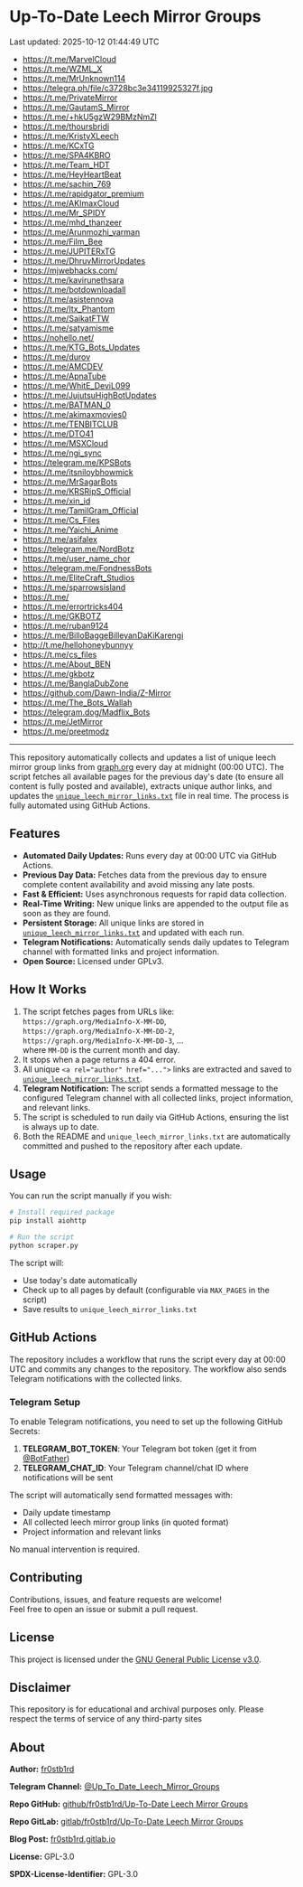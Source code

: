 # Up-To-Date Leech Mirror Groups

Last updated: 2025-10-12 01:44:49 UTC

- https://t.me/MarvelCloud
- https://t.me/WZML_X
- https://t.me/MrUnknown114
- https://telegra.ph/file/c3728bc3e34119925327f.jpg
- https://t.me/PrivateMirror
- https://t.me/GautamS_Mirror
- https://t.me/+hkU5gzW29BMzNmZl
- https://t.me/thoursbridi
- https://t.me/KristyXLeech
- https://t.me/KCxTG
- https://t.me/SPA4KBRO
- https://t.me/Team_HDT
- https://t.me/HeyHeartBeat
- https://t.me/sachin_769
- https://t.me/rapidgator_premium
- https://t.me/AKImaxCloud
- https://t.me/Mr_SPIDY
- https://t.me/mhd_thanzeer
- https://t.me/Arunmozhi_varman
- https://t.me/Film_Bee
- https://t.me/JUPITERxTG
- https://t.me/DhruvMirrorUpdates
- https://mjwebhacks.com/
- https://t.me/kavirunethsara
- https://t.me/botdownloadall
- https://t.me/asistennova
- https://t.me/Itx_Phantom
- https://t.me/SaikatFTW
- https://t.me/satyamisme
- https://nohello.net/
- https://t.me/KTG_Bots_Updates
- https://t.me/durov
- https://t.me/AMCDEV
- https://t.me/ApnaTube
- https://t.me/WhitE_DeviL099
- https://t.me/JujutsuHighBotUpdates
- https://t.me/BATMAN_0
- https://t.me/akimaxmovies0
- https://t.me/TENBITCLUB
- https://t.me/DTO41
- https://t.me/MSXCloud
- https://t.me/ngi_sync
- https://telegram.me/KPSBots
- https://t.me/itsniloybhowmick
- https://t.me/MrSagarBots
- https://t.me/KRSRipS_Official
- https://t.me/xin_id
- https://t.me/TamilGram_Official
- https://t.me/Cs_Files
- https://t.me/Yaichi_Anime
- https://t.me/asifalex
- https://telegram.me/NordBotz
- https://t.me/user_name_chor
- https://telegram.me/FondnessBots
- https://t.me/EliteCraft_Studios
- https://t.me/sparrowsisland
- https://t.me/
- https://t.me/errortricks404
- https://t.me/GKBOTZ
- https://t.me/ruban9124
- https://t.me/BilloBaggeBilleyanDaKiKarengi
- http://t.me/hellohoneybunnyy
- https://t.me/cs_files
- https://t.me/About_BEN
- https://t.me/gkbotz
- https://t.me/BanglaDubZone
- https://github.com/Dawn-India/Z-Mirror
- https://t.me/The_Bots_Wallah
- https://telegram.dog/Madflix_Bots
- https://t.me/JetMirror
- https://t.me/preetmodz

---

This repository automatically collects and updates a list of unique leech mirror group links from [graph.org](https://graph.org) every day at midnight (00:00 UTC). The script fetches all available pages for the previous day's date (to ensure all content is fully posted and available), extracts unique author links, and updates the [`unique_leech_mirror_links.txt`](unique_leech_mirror_links.txt) file in real time. The process is fully automated using GitHub Actions.

## Features

- **Automated Daily Updates:** Runs every day at 00:00 UTC via GitHub Actions.
- **Previous Day Data:** Fetches data from the previous day to ensure complete content availability and avoid missing any late posts.
- **Fast & Efficient:** Uses asynchronous requests for rapid data collection.
- **Real-Time Writing:** New unique links are appended to the output file as soon as they are found.
- **Persistent Storage:** All unique links are stored in [`unique_leech_mirror_links.txt`](unique_leech_mirror_links.txt) and updated with each run.
- **Telegram Notifications:** Automatically sends daily updates to Telegram channel with formatted links and project information.
- **Open Source:** Licensed under GPLv3.

## How It Works

1. The script fetches pages from URLs like:  
   `https://graph.org/MediaInfo-X-MM-DD`,  
   `https://graph.org/MediaInfo-X-MM-DD-2`,  
   `https://graph.org/MediaInfo-X-MM-DD-3`, ...  
   where `MM-DD` is the current month and day.
2. It stops when a page returns a 404 error.
3. All unique `<a rel="author" href="...">` links are extracted and saved to [`unique_leech_mirror_links.txt`](unique_leech_mirror_links.txt).
4. **Telegram Notification:** The script sends a formatted message to the configured Telegram channel with all collected links, project information, and relevant links.
5. The script is scheduled to run daily via GitHub Actions, ensuring the list is always up to date.
6. Both the README and `unique_leech_mirror_links.txt` are automatically committed and pushed to the repository after each update.

## Usage

You can run the script manually if you wish:

```bash
# Install required package
pip install aiohttp

# Run the script
python scraper.py
```

The script will:
- Use today's date automatically
- Check up to all pages by default (configurable via `MAX_PAGES` in the script)
- Save results to `unique_leech_mirror_links.txt`

## GitHub Actions

The repository includes a workflow that runs the script every day at 00:00 UTC and commits any changes to the repository. The workflow also sends Telegram notifications with the collected links.

### Telegram Setup

To enable Telegram notifications, you need to set up the following GitHub Secrets:

1. **TELEGRAM_BOT_TOKEN**: Your Telegram bot token (get it from [@BotFather](https://t.me/botfather))
2. **TELEGRAM_CHAT_ID**: Your Telegram channel/chat ID where notifications will be sent

The script will automatically send formatted messages with:
- Daily update timestamp
- All collected leech mirror group links (in quoted format)
- Project information and relevant links

No manual intervention is required.

## Contributing

Contributions, issues, and feature requests are welcome!  
Feel free to open an issue or submit a pull request.

## License

This project is licensed under the [GNU General Public License v3.0](LICENSE).

## Disclaimer
This repository is for educational and archival purposes only. Please respect the terms of service of any third-party sites

## About

**Author:** [fr0stb1rd](https://fr0stb1rd.gitlab.io/) 

**Telegram Channel:** [@Up_To_Date_Leech_Mirror_Groups](https://t.me/Up_To_Date_Leech_Mirror_Groups)

**Repo GitHub:** [github/fr0stb1rd/Up-To-Date Leech Mirror Groups](https://github.com/b1rdfr0st/Up-To-Date-Leech-Mirror-Groups)

**Repo GitLab:** [gitlab/fr0stb1rd/Up-To-Date Leech Mirror Groups](https://gitlab.com/fr0stb1rd/up-to-date-leech-mirror-groups)

**Blog Post:**  [fr0stb1rd.gitlab.io](https://fr0stb1rd.gitlab.io/posts/up-to-date-leech-mirror-groups-automatic-telegram-group-link-collector/)

**License:** GPL-3.0

**SPDX-License-Identifier:** GPL-3.0
